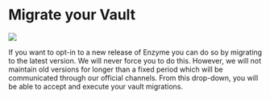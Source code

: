 # Migrate your Vault

![](../../.gitbook/assets/up\[grade.png)

If you want to opt-in to a new release of Enzyme you can do so by migrating to the latest version. We will never force you to do this. However, we will not maintain old versions for longer than a fixed period which will be communicated through our official channels. From this drop-down, you will be able to accept and execute your vault migrations.
